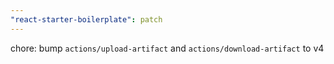 ```yaml
---
"react-starter-boilerplate": patch
---
```


chore: bump `actions/upload-artifact` and `actions/download-artifact` to v4
